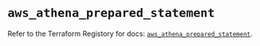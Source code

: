 # `aws_athena_prepared_statement`

Refer to the Terraform Registory for docs: [`aws_athena_prepared_statement`](https://registry.terraform.io/providers/hashicorp/aws/5.31.0/docs/resources/athena_prepared_statement).
